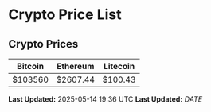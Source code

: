 # Crypto Price List

## Crypto Prices
| Bitcoin | Ethereum | Litecoin |
| ------- | -------- | -------- |
| $103560 | $2607.44 | $100.43 |
**Last Updated:** 2025-05-14 19:36 UTC
**Last Updated:** $DATE$
